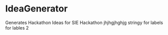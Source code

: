 # IdeaGenerator
Generates Hackathon Ideas for SIE Hackathon
jhjhgjhghjg
stringy
for labels
for lables 2
